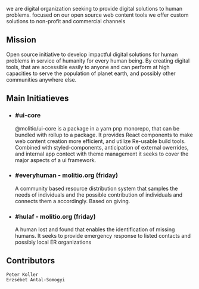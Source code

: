 we are digital organization seeking to provide digital solutions to human problems. focused on our open source web content tools we offer custom solutions to non-profit and commercial channels

## Mission

Open source initiative to develop impactful digital solutions for human problems in service of humanity for every human being.
By creating digital tools, that are accessible easily to anyone and can perform at high capacities to serve the population of planet earth, and possibly other communities anywhere else.

## Main Initiatieves

- ### #ui-core

  @molitio/ui-core is a package in a yarn pnp monorepo, that can be bundled with rollup to a package. It provides React components to make web content creation more efficient, and utilize Re-usable build tools. Combined with styled-components, anticipation of external owerrides, and internal app contect with theme management it seeks to cover the major aspects of a ui framework. 

- ### #everyhuman - molitio.org (friday)

  A community based resource distribution system that samples the needs of individuals and the
  possible contribution of individuals and connects them a accordingly. Based on giving.

- ### #hulaf - molitio.org (friday)

  A human lost and found that enables the identification of missing humans. It seeks to
  provide emergency response to listed contacts and possibly local ER organizations


## Contributors

    Peter Koller
    Erzsébet Antal-Somogyi
